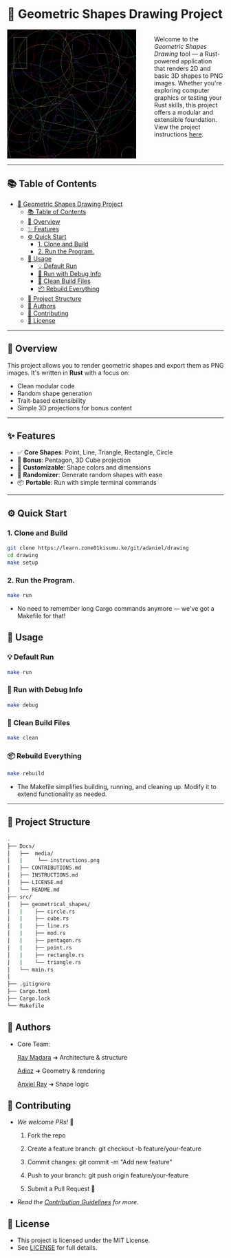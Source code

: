 # 🧩 Geometric Shapes Drawing Project

<div style="display: flex; gap: 3em;">
<img src="media/instructions.png" alt="Example Output" width="400" height="300">
<p align="left">
    Welcome to the <em>Geometric Shapes Drawing</em> tool — a Rust-powered application that renders 2D and basic 3D shapes to PNG images. Whether you're exploring computer graphics or testing your Rust skills, this project offers a modular and extensible foundation. View the project instructions <a href="INSTRUCTIONS.md" >here</a>.
</p>
</div>

---

## 📚 Table of Contents

- [🧩 Geometric Shapes Drawing Project](#-geometric-shapes-drawing-project)
  - [📚 Table of Contents](#-table-of-contents)
  - [🚀 Overview](#-overview)
  - [✨ Features](#-features)
  - [⚙️ Quick Start](#️-quick-start)
    - [1. Clone and Build](#1-clone-and-build)
    - [2. Run the Program.](#2-run-the-program)
  - [🧪 Usage](#-usage)
    - [💡 Default Run](#-default-run)
    - [🧪 Run with Debug Info](#-run-with-debug-info)
    - [🧹 Clean Build Files](#-clean-build-files)
    - [📦 Rebuild Everything](#-rebuild-everything)
  - [📁 Project Structure](#-project-structure)
  - [👥 Authors](#-authors)
  - [🤝 Contributing](#-contributing)
  - [📜 License](#-license)

---

## 🚀 Overview

This project allows you to render geometric shapes and export them as PNG images. It's written in **Rust** with a focus on:

- Clean modular code
- Random shape generation
- Trait-based extensibility
- Simple 3D projections for bonus content

---

## ✨ Features

- ✅ **Core Shapes**: Point, Line, Triangle, Rectangle, Circle  
- 🔷 **Bonus**: Pentagon, 3D Cube projection  
- 🎨 **Customizable**: Shape colors and dimensions  
- 🔄 **Randomizer**: Generate random shapes with ease  
- 📦 **Portable**: Run with simple terminal commands

---

## ⚙️ Quick Start

### 1. Clone and Build

```bash
git clone https://learn.zone01kisumu.ke/git/adaniel/drawing
cd drawing
make setup
```

### 2. Run the Program.

```sh
make run
```

- No need to remember long Cargo commands anymore — we've got a Makefile for that!

## 🧪 Usage

### 💡 Default Run

```sh
make run
```

### 🧪 Run with Debug Info

```sh
make debug
```

### 🧹 Clean Build Files

```sh
make clean
```

### 📦 Rebuild Everything

```sh
make rebuild
```

- The Makefile simplifies building, running, and cleaning up. Modify it to extend functionality as needed.

---

## 📁 Project Structure

```sh
.
├── Docs/
│   ├──  media/
│   |     └── instructions.png
│   ├── CONTRIBUTIONS.md
│   ├── INSTRUCTIONS.md
│   ├── LICENSE.md
│   └── README.md
├── src/
│   ├── geometrical_shapes/
│   |    ├── circle.rs
│   |    ├── cube.rs
│   |    ├── line.rs
│   |    ├── mod.rs
│   |    ├── pentagon.rs
│   |    ├── point.rs
│   |    ├── rectangle.rs
│   |    └── triangle.rs
│   └── main.rs
│
├── .gitignore
├── Cargo.toml
├── Cargo.lock
└── Makefile
```

## 👥 Authors

- Core Team:

    [Ray Madara](https://github.com/Raymond9734) ➜ Architecture & structure

    [Adioz](https://github.com/adiozdaniel) ➜ Geometry & rendering

    [Anxiel Ray](https://github.com/anxielray) ➜ Shape logic

## 🤝 Contributing

- *We welcome PRs!* 🚀

  1. Fork the repo

  2. Create a feature branch:
  git checkout -b feature/your-feature

  3. Commit changes:
  git commit -m "Add new feature"

  4. Push to your branch:
  git push origin feature/your-feature

  5. Submit a Pull Request 📝

- *Read the [Contribution Guidelines](CONTRIBUTIONS.md) for more.*

## 📜 License

- This project is licensed under the MIT License.
- See [LICENSE](LICENSE.md) for full details.
